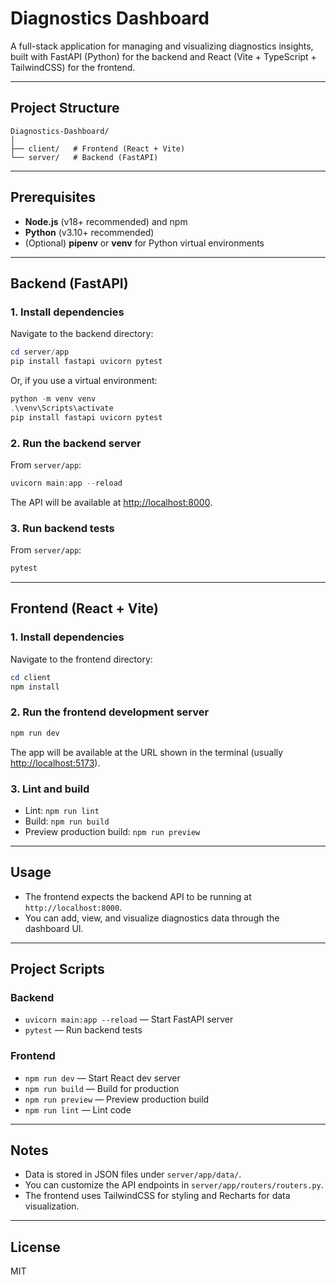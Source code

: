 # Diagnostics Dashboard

A full-stack application for managing and visualizing diagnostics insights, built with FastAPI (Python) for the backend and React (Vite + TypeScript + TailwindCSS) for the frontend.

---

## Project Structure

```
Diagnostics-Dashboard/
│
├── client/   # Frontend (React + Vite)
└── server/   # Backend (FastAPI)
```

---

## Prerequisites

- **Node.js** (v18+ recommended) and npm
- **Python** (v3.10+ recommended)
- (Optional) **pipenv** or **venv** for Python virtual environments

---

## Backend (FastAPI)

### 1. Install dependencies

Navigate to the backend directory:

```powershell
cd server/app
pip install fastapi uvicorn pytest
```

Or, if you use a virtual environment:

```powershell
python -m venv venv
.\venv\Scripts\activate
pip install fastapi uvicorn pytest
```

### 2. Run the backend server

From `server/app`:

```powershell
uvicorn main:app --reload
```

The API will be available at [http://localhost:8000](http://localhost:8000).

### 3. Run backend tests

From `server/app`:

```powershell
pytest
```

---

## Frontend (React + Vite)

### 1. Install dependencies

Navigate to the frontend directory:

```powershell
cd client
npm install
```

### 2. Run the frontend development server

```powershell
npm run dev
```

The app will be available at the URL shown in the terminal (usually [http://localhost:5173](http://localhost:5173)).

### 3. Lint and build

- Lint: `npm run lint`
- Build: `npm run build`
- Preview production build: `npm run preview`

---

## Usage

- The frontend expects the backend API to be running at `http://localhost:8000`.
- You can add, view, and visualize diagnostics data through the dashboard UI.

---

## Project Scripts

### Backend

- `uvicorn main:app --reload` — Start FastAPI server
- `pytest` — Run backend tests

### Frontend

- `npm run dev` — Start React dev server
- `npm run build` — Build for production
- `npm run preview` — Preview production build
- `npm run lint` — Lint code

---

## Notes

- Data is stored in JSON files under `server/app/data/`.
- You can customize the API endpoints in `server/app/routers/routers.py`.
- The frontend uses TailwindCSS for styling and Recharts for data visualization.

---

## License

MIT

